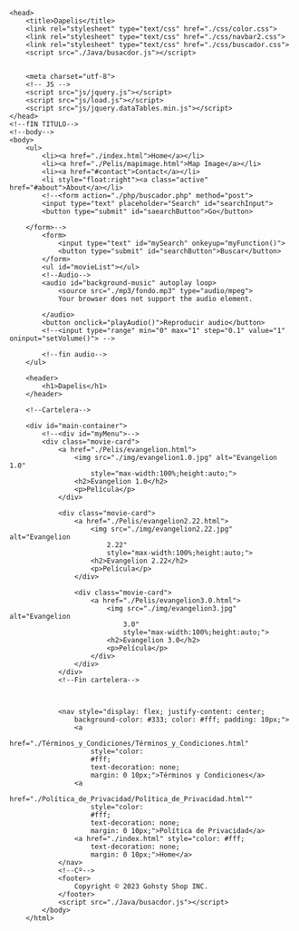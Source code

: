 <!DOCTYPE html>
<link rel="icon" type="image/x-icon" href="./img/favicon.jpg">
<script src="./Java/busacdor.js"></script>
<meta charset="utf-8">
<!--ADAPTACION-->
<meta name="viewport" content="width=device-width, initial-scale=1.0">
<!--FIN ADAPTACION-->
<html lang="es">
    <!--TITULO-->



    <head>
        <title>Dapelis</title>
        <link rel="stylesheet" type="text/css" href="./css/color.css">
        <link rel="stylesheet" type="text/css" href="./css/navbar2.css">
        <link rel="stylesheet" type="text/css" href="./css/buscador.css">
        <script src="./Java/busacdor.js"></script>


        <meta charset="utf-8">
        <!-- JS -->
        <script src="js/jquery.js"></script>
        <script src="js/load.js"></script>
        <script src="js/jquery.dataTables.min.js"></script>
    </head>
    <!--fIN TITULO-->
    <!--body-->
    <body>
        <ul>
            <li><a href="./index.html">Home</a></li>
            <li><a href="./Pelis/mapimage.html">Map Image</a></li>
            <li><a href="#contact">Contact</a></li>
            <li style="float:right"><a class="active" href="#about">About</a></li>
            <!--<form action="./php/buscador.php" method="post">
            <input type="text" placeholder="Search" id="searchInput">
            <button type="submit" id="saearchButton">Go</button>

        </form>-->
            <form>
                <input type="text" id="mySearch" onkeyup="myFunction()">
                <button type="submit" id="searchButton">Buscar</button>
            </form>
            <ul id="movieList"></ul>
            <!--Audio-->
            <audio id="background-music" autoplay loop>
                <source src="./mp3/fondo.mp3" type="audio/mpeg">
                Your browser does not support the audio element.
                
            </audio>
            <button onclick="playAudio()">Reproducir audio</button>
            <!--<input type="range" min="0" max="1" step="0.1" value="1" oninput="setVolume()"> -->

            <!--fin audio-->
        </ul>

        <header>
            <h1>Dapelis</h1>
        </header>

        <!--Cartelera-->

        <div id="main-container">
            <!--<div id="myMenu">-->
            <div class="movie-card">
                <a href="./Pelis/evangelion.html">
                    <img src="./img/evangelion1.0.jpg" alt="Evangelion 1.0"
                        style="max-width:100%;height:auto;">
                    <h2>Evangelion 1.0</h2>
                    <p>Película</p>
                </div>

                <div class="movie-card">
                    <a href="./Pelis/evangelion2.22.html">
                        <img src="./img/evangelion2.22.jpg" alt="Evangelion
                            2.22"
                            style="max-width:100%;height:auto;">
                        <h2>Evangelion 2.22</h2>
                        <p>Película</p>
                    </div>

                    <div class="movie-card">
                        <a href="./Pelis/evangelion3.0.html">
                            <img src="./img/evangelion3.jpg" alt="Evangelion
                                3.0"
                                style="max-width:100%;height:auto;">
                            <h2>Evangelion 3.0</h2>
                            <p>Película</p>
                        </div>
                    </div>
                </div>
                <!--Fin cartelera-->



                <nav style="display: flex; justify-content: center;
                    background-color: #333; color: #fff; padding: 10px;">
                    <a
                        href="./Términos_y_Condiciones/Términos_y_Condiciones.html"
                        style="color:
                        #fff;
                        text-decoration: none;
                        margin: 0 10px;">Términos y Condiciones</a>
                    <a
                        href="./Política_de_Privacidad/Política_de_Privacidad.html""
                        style="color:
                        #fff;
                        text-decoration: none;
                        margin: 0 10px;">Política de Privacidad</a>
                    <a href="./index.html" style="color: #fff;
                        text-decoration: none;
                        margin: 0 10px;">Home</a>
                </nav>
                <!--Cº-->
                <footer>
                    Copyright © 2023 Gohsty Shop INC.
                </footer>
                <script src="./Java/busacdor.js"></script>
            </body>
        </html>
